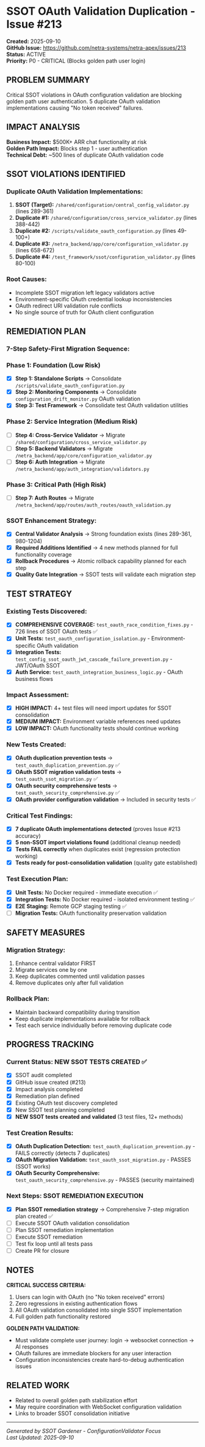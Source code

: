 # SSOT OAuth Validation Duplication - Issue #213

**Created:** 2025-09-10  
**GitHub Issue:** https://github.com/netra-systems/netra-apex/issues/213  
**Status:** ACTIVE  
**Priority:** P0 - CRITICAL (Blocks golden path user login)

## PROBLEM SUMMARY

Critical SSOT violations in OAuth configuration validation are blocking golden path user authentication. 5 duplicate OAuth validation implementations causing "No token received" failures.

## IMPACT ANALYSIS

**Business Impact:** $500K+ ARR chat functionality at risk  
**Golden Path Impact:** Blocks step 1 - user authentication  
**Technical Debt:** ~500 lines of duplicate OAuth validation code

## SSOT VIOLATIONS IDENTIFIED

### Duplicate OAuth Validation Implementations:
1. **SSOT (Target):** `/shared/configuration/central_config_validator.py` (lines 289-361)
2. **Duplicate #1:** `/shared/configuration/cross_service_validator.py` (lines 388-442) 
3. **Duplicate #2:** `/scripts/validate_oauth_configuration.py` (lines 49-100+)
4. **Duplicate #3:** `/netra_backend/app/core/configuration_validator.py` (lines 658-672)
5. **Duplicate #4:** `/test_framework/ssot/configuration_validator.py` (lines 80-100)

### Root Causes:
- Incomplete SSOT migration left legacy validators active
- Environment-specific OAuth credential lookup inconsistencies
- OAuth redirect URI validation rule conflicts
- No single source of truth for OAuth client configuration

## REMEDIATION PLAN

### 7-Step Safety-First Migration Sequence:

### Phase 1: Foundation (Low Risk)
- [x] **Step 1: Standalone Scripts** → Consolidate `/scripts/validate_oauth_configuration.py` 
- [x] **Step 2: Monitoring Components** → Consolidate `configuration_drift_monitor.py` OAuth validation
- [x] **Step 3: Test Framework** → Consolidate test OAuth validation utilities

### Phase 2: Service Integration (Medium Risk) 
- [ ] **Step 4: Cross-Service Validator** → Migrate `/shared/configuration/cross_service_validator.py`
- [ ] **Step 5: Backend Validators** → Migrate `/netra_backend/app/core/configuration_validator.py`
- [ ] **Step 6: Auth Integration** → Migrate `/netra_backend/app/auth_integration/validators.py`

### Phase 3: Critical Path (High Risk)
- [ ] **Step 7: Auth Routes** → Migrate `/netra_backend/app/routes/auth_routes/oauth_validation.py`

### SSOT Enhancement Strategy:
- [x] **Central Validator Analysis** → Strong foundation exists (lines 289-361, 980-1204)
- [x] **Required Additions Identified** → 4 new methods planned for full functionality coverage
- [x] **Rollback Procedures** → Atomic rollback capability planned for each step
- [x] **Quality Gate Integration** → SSOT tests will validate each migration step

## TEST STRATEGY

### Existing Tests Discovered:
- [x] **COMPREHENSIVE COVERAGE:** `test_oauth_race_condition_fixes.py` - 726 lines of SSOT OAuth tests ✅
- [x] **Unit Tests:** `test_oauth_configuration_isolation.py` - Environment-specific OAuth validation
- [x] **Integration Tests:** `test_config_ssot_oauth_jwt_cascade_failure_prevention.py` - JWT/OAuth SSOT
- [x] **Auth Service:** `test_oauth_integration_business_logic.py` - OAuth business flows

### Impact Assessment:
- [x] **HIGH IMPACT:** 4+ test files will need import updates for SSOT consolidation
- [x] **MEDIUM IMPACT:** Environment variable references need updates
- [x] **LOW IMPACT:** OAuth functionality tests should continue working

### New Tests Created:
- [x] **OAuth duplication prevention tests** → `test_oauth_duplication_prevention.py` ✅
- [x] **OAuth SSOT migration validation tests** → `test_oauth_ssot_migration.py` ✅  
- [x] **OAuth security comprehensive tests** → `test_oauth_security_comprehensive.py` ✅
- [x] **OAuth provider configuration validation** → Included in security tests ✅

### Critical Test Findings:
- [x] **7 duplicate OAuth implementations detected** (proves Issue #213 accuracy)
- [x] **5 non-SSOT import violations found** (additional cleanup needed)
- [x] **Tests FAIL correctly** when duplicates exist (regression protection working)
- [x] **Tests ready for post-consolidation validation** (quality gate established)

### Test Execution Plan:
- [x] **Unit Tests:** No Docker required - immediate execution ✅
- [x] **Integration Tests:** No Docker required - isolated environment testing ✅  
- [x] **E2E Staging:** Remote GCP staging testing ✅
- [ ] **Migration Tests:** OAuth functionality preservation validation

## SAFETY MEASURES

### Migration Strategy:
1. Enhance central validator FIRST
2. Migrate services one by one
3. Keep duplicates commented until validation passes
4. Remove duplicates only after full validation

### Rollback Plan:
- Maintain backward compatibility during transition
- Keep duplicate implementations available for rollback
- Test each service individually before removing duplicate code

## PROGRESS TRACKING

### Current Status: NEW SSOT TESTS CREATED ✅
- [x] SSOT audit completed
- [x] GitHub issue created (#213)
- [x] Impact analysis completed
- [x] Remediation plan defined
- [x] Existing OAuth test discovery completed
- [x] New SSOT test planning completed
- [x] **NEW SSOT tests created and validated** (3 test files, 12+ methods)

### Test Creation Results:
- [x] **OAuth Duplication Detection:** `test_oauth_duplication_prevention.py` - FAILS correctly (detects 7 duplicates)
- [x] **OAuth Migration Validation:** `test_oauth_ssot_migration.py` - PASSES (SSOT works)
- [x] **OAuth Security Comprehensive:** `test_oauth_security_comprehensive.py` - PASSES (security maintained)

### Next Steps: SSOT REMEDIATION EXECUTION
- [x] **Plan SSOT remediation strategy** → Comprehensive 7-step migration plan created ✅
- [ ] Execute SSOT OAuth validation consolidation
- [ ] Plan SSOT remediation implementation
- [ ] Execute SSOT remediation
- [ ] Test fix loop until all tests pass
- [ ] Create PR for closure

## NOTES

**CRITICAL SUCCESS CRITERIA:**
1. Users can login with OAuth (no "No token received" errors)
2. Zero regressions in existing authentication flows
3. All OAuth validation consolidated into single SSOT implementation
4. Full golden path functionality restored

**GOLDEN PATH VALIDATION:**
- Must validate complete user journey: login → websocket connection → AI responses
- OAuth failures are immediate blockers for any user interaction
- Configuration inconsistencies create hard-to-debug authentication issues

## RELATED WORK

- Related to overall golden path stabilization effort
- May require coordination with WebSocket configuration validation
- Links to broader SSOT consolidation initiative

---
*Generated by SSOT Gardener - ConfigurationValidator Focus*  
*Last Updated: 2025-09-10*